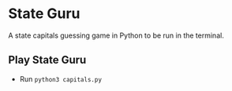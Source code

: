 # State Guru

A state capitals guessing game in Python to be run in the terminal.

## Play State Guru
- Run `python3 capitals.py`
